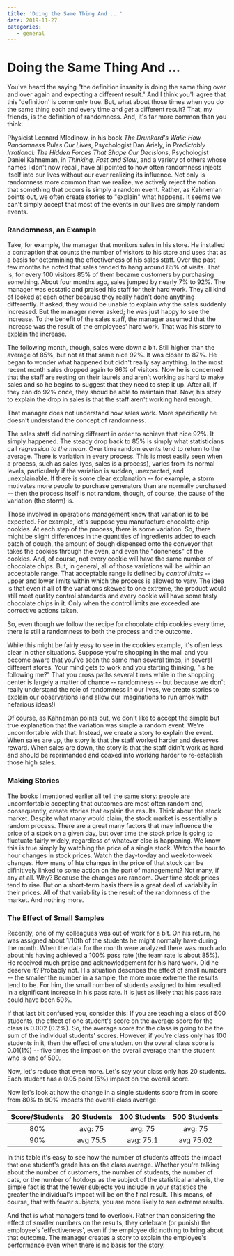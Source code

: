 ```yaml
---
title: 'Doing the Same Thing And ...'
date: 2019-11-27
categories:
   - general
---
```


# Doing the Same Thing And ...

You've heard the saying "the definition insanity is doing the same thing over and over again and expecting a different result." And I think you'll agree that this 'definition' is commonly true.  But, what about those times when you do the same thing each and every time and *get* a different result?  That, my friends, is the definition of randomness. And, it's far more common than you think.

Physicist Leonard Mlodinow, in his book *The Drunkard's Walk: How Randomness Rules Our Lives*, Psychologist <!-- more -->Dan Ariely, in *Predictably Irrational: The Hidden Forces That Shape Our Decisions*, Psychologist Daniel Kahneman, in *Thinking, Fast and Slow*, and a variety of others whose names I don't now recall, have all pointed to how often randomness injects itself into our lives without our ever realizing its influence. Not only is randomness more common than we realize, we actively reject the notion that something that occurs is simply a random event.  Rather, as Kahneman points out, we often create stories to "explain" what happens.  It seems we can't simply accept that most of the events in our lives are simply random events.

### Randomness, an Example

Take, for example, the manager that monitors sales in his store. He installed a contraption that counts the number of visitors to his store and uses that as a basis for determining the effectiveness of his sales staff.  Over the past few months he noted that sales tended to hang around 85% of visits.  That is, for every 100 visitors 85% of them became customers by purchasing something.  About four months ago, sales jumped by nearly 7% to 92%. The manager was ecstatic and praised his staff for their hard work.  They all kind of looked at each other because they really hadn't done anything differently. If asked, they would be unable to explain why the sales suddenly increased.  But the manager never asked; he was just happy to see the increase.  To the benefit of the sales staff, the manager assumed that the increase was the result of the employees' hard work.  That was his story to explain the increase.

The following month, though, sales were down a bit.  Still higher than the average of 85%, but not at that same nice 92%. It was closer to 87%.  He began to wonder what happened but didn't really say anything.  In the most recent month sales dropped again to 86% of visitors.  Now he is concerned that the staff are resting on their laurels and aren't working as hard to make sales and so he begins to suggest that they need to step it up. After all, if they can do 92% once, they shoud be able to maintain that.  Now, his story to explain the drop in sales is that the staff aren't working hard enough.

That manager does not understand how sales work. More specifically he doesn't understand the concept of randomness.

The sales staff did nothing different in order to achieve that nice 92%. It simply happened.  The steady drop back to 85% is simply what statisticians call *regression to the mean*.  Over time random events tend to return to the average.  There is variation in every process. This is most easily seen when a process, such as sales (yes, sales is a process), varies from its normal levels, particularly if the variation is sudden, unexpected, and unexplainable. If there is some clear explanation -- for example, a storm motivates more people to purchase generators than are normally purchased -- then the process itself is not random, though, of course, the cause of the variation (the storm) is.

Those involved in operations management know that variation is to be expected.  For example, let's suppose you manufacture chocolate chip cookies.  At each step of the process, there is some variation.  So, there might be slight differences in the quantities of ingredients added to each batch of dough, the amount of dough dispensed onto the conveyor that takes the cookies through the oven, and even the "doneness" of the cookies.  And, of course, not every cookie will have the same number of chocolate chips.  But, in general, all of those variations will be within an acceptable range. That acceptable range is defined by *control limits* -- upper and lower limits within which the process is allowed to vary. The idea is that even if all of the variations skewed to one extreme, the product would still meet quality control standards and every cookie will have some tasty chocolate chips in it. Only when the control limits are exceeded are corrective actions taken.

So, even though we follow the recipe for chocolate chip cookies every time, there is still a randomness to both the process and the outcome.

While this might be fairly easy to see in the cookies example, it's often less clear in other situations. Suppose you're shopping in the mall and you become aware that you've seen the same man several times, in several different stores. Your mind gets to work and you starting thinking, "is he following me?" That you cross paths several times while in the shopping center is largely a matter of chance -- randomness -- but because we don't really understand the role of randomness in our lives, we create stories to explain our observations (and allow our imaginations to run amok with nefarious ideas!)

Of course, as Kahneman points out, we don't like to accept the simple but true explanation that the variation was simple a random event. We're uncomfortable with that.  Instead, we create a story to explain the event.  When sales are up, the story is that the staff worked harder and deserves reward. When sales are down, the story is that the staff didn't work as hard and should be reprimanded and coaxed into working harder to re-establish those high sales.

### Making Stories 

The books I mentioned earlier all tell the same story: people are uncomfortable accepting that outcomes are most often random and, consequently, create stories that explain the results.  Think about the stock market. Despite what many would claim, the stock market is essentially a random process.  There are a great many factors that may influence the price of a stock on a given day, but over time the stock price is going to fluctuate fairly widely, regardless of whatever else is happening.  We know this is true simply by watching the price of a single stock. Watch the hour to hour changes in stock prices.  Watch the day-to-day and week-to-week changes.  How many of hte changes in the price of that stock can be difinitively linked to some action on the part of management? Not many, if any at all.  Why? Because the changes are random.  Over time stock prices tend to rise. But on a short-term basis there is a great deal of variablity in their prices.  All of that variability is the result of the randomness of the market. And nothing more.


### The Effect of Small Samples 

Recently, one of my colleagues was out of work for a bit.  On his return, he was assigned about 1/10th of the students he might normally have during the month.  When the data for the month were analyzed there was much ado about his having achieved a 100% pass rate (the team rate is about 85%).  He received much praise and acknowledgement for his hard work.  Did he deserve it?  Probably not. His situation describes the effect of small numbers -- the smaller the number in a sample, the more more extreme the results tend to be.  For him, the small number of students assigned to him resulted in a significant increase in his pass rate.  It is just as likely that his pass rate could have been 50%. 

If that last bit confused you, consider this: If you are teaching a class of 500 students, the effect of one student's score on the average score for the class is 0.002 (0.2%). So, the average score for the class is going to be the sum of the individual students' scores. However, if you're class only has 100 students in it, then the effect of one student on the overall class score is 0.01(1%) -- five times the impact on the overall average than the student who is one of 500.  

Now, let's reduce that even more.  Let's say your class only has 20 students. Each student has a 0.05  point (5%) impact on the overall score. 

Now let's look at how the change in a single students score from in score from 80% to 90% impacts the overall class average:

| Score/Students | 20 Students | 100 Students | 500 Students |
|:---------------------:|:-------------------:|:------------------:|:------------------:|
| 80%| avg: 75|avg: 75| avg: 75|
|90% | avg 75.5 | avg: 75.1|avg 75.02|

In this table it's easy to see how the number of students affects the impact that one student's grade has on the class average. Whether you're talking about the number of customers, the number of students, the number of cats, or the number of hotdogs as the subject of the statistical analysis, the simple fact is that the fewer subjects you include in your statistics the greater the individual's impact will be on the final result.  This means, of course, that with fewer subjects, you are more likely to see extreme results.

And that is what managers tend to overlook. Rather than considering the effect of smaller numbers on the results, they celebrate (or punish) the employee's 'effectiveness', even if the employee did nothing to bring about that outcome. The manager creates a story to explain the employee's performance even when there is no basis for the story.

